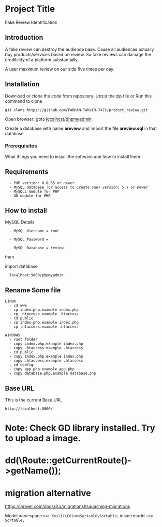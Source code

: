 
# Project Title

Fake Review Identification

## Introduction

A fake review can destroy the audience base. Cause all audiences actually buy products/services based on review. So fake reviews can damage the credibility of a platform substantially.

A user maximum review on our side five times per day. 

## Installation

Download or clone the code from repository.
Unzip the zip file or Run this command to clone

    git clone https://github.com/FARHAN-TANVIR-7471/product_review.git


Open browser; goto [localhost/phpmyadmin](http://localhost/phpmyadmin).

Create a database with name **areview** and import the file **areview.sql** in that database
### Prerequisites

What things you need to install the software and how to install them


## Requirements

      - PHP version: 8.0.65 or newer
      - MySQL database (or access to create one) version: 5.7 or newer
      - MySQLi module for PHP
      - GD module for PHP


## How to install        
 
MySQL Details

      - MySQL Username = root
    
      - MySQL Password = 
    
      - MySQL Database = review

then

import database

      localhost:5003/phpmyadmin    
    
    

## Rename Some file
    LINUX
      - cd www
      - cp index.php.example index.php
      - cp .htaccess.example .htaccess
      - cd public
      - cp index.php.example index.php
      - cp .htaccess.example .htaccess

    WINDOWS
      - root folder
      - copy index.php.example index.php
      - copy .htaccess.example .htaccess
      - cd public
      - copy index.php.example index.php
      - copy .htaccess.example .htaccess
      - cd config
      - copy app.php.example app.php
      - copy database.php.example database.php

## Base URL

This is the current Base URL

    http://localhost:8000/
    
    
  
# Note: Check GD library installed. Try to upload a image.


#         dd(\Route::getCurrentRoute()->getName());



# migration alternative 
https://laravel.com/docs/8.x/migrations#squashing-migrations


Model namespace
``` use Kyslik\ColumnSortable\Sortable; ```
inside model
```use Sortable;```
